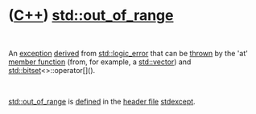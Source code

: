 



 

 

 

 

 

([C++](Cpp.htm)) [std::out\_of\_range](CppOut_of_range.htm)
===========================================================

 

An [exception](CppException.htm) [derived](CppDerivedClass.htm) from
[std::logic\_error](CppLogic_error.htm) that can be
[thrown](CppThrow.htm) by the 'at' [member
function](CppMemberFunction.htm) (from, for example, a
[std::vector](CppVector.htm)) and
[std::bitset](CppBitset.htm)&lt;&gt;::operator\[\]().

 

[std::out\_of\_range](CppOut_of_range.htm) is
[defined](CppDefinition.htm) in the [header file](CppHeaderFile.htm)
[stdexcept](CppStdexceptH.htm).

 

 

 

 

 





 



